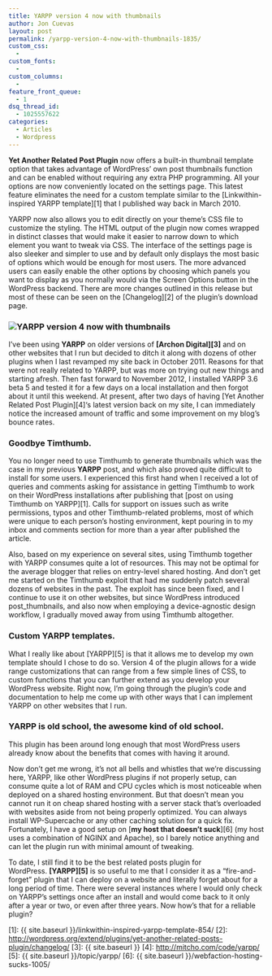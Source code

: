 ```yaml
---
title: YARPP version 4 now with thumbnails
author: Jon Cuevas
layout: post
permalink: /yarpp-version-4-now-with-thumbnails-1835/
custom_css:
  - 
custom_fonts:
  - 
custom_columns:
  - 
feature_front_queue:
  - 1
dsq_thread_id:
  - 1025557622
categories:
  - Articles
  - Wordpress
---
```

**Yet Another Related Post Plugin** now offers a built-in thumbnail template option that takes advantage of WordPress&#8217; own post thumbnails function and can be enabled without requiring any extra PHP programming. All your options are now conveniently located on the settings page. This latest feature eliminates the need for a custom template similar to the [Linkwithin-inspired YARPP template][1] that I published way back in March 2010.

YARPP now also allows you to edit directly on your theme&#8217;s CSS file to customize the styling. The HTML output of the plugin now comes wrapped in distinct classes that would make it easier to narrow down to which element you want to tweak via CSS. The interface of the settings page is also sleeker and simpler to use and by default only displays the most basic of options which would be enough for most users. The more advanced users can easily enable the other options by choosing which panels you want to display as you normally would via the Screen Options button in the WordPress backend. There are more changes outlined in this release but most of these can be seen on the [Changelog][2] of the plugin&#8217;s download page.

### <img class="alignnone" alt="YARPP version 4 now with thumbnails" src="{{ site.baseurl }}/assets/images/legacy/v5/Screen-Shot-2013-01-14-at-3.59.45-PM.png" />

I&#8217;ve been using **YARPP** on older versions of **[Archon Digital][3]** and on other websites that I run but decided to ditch it along with dozens of other plugins when I last revamped my site back in October 2011. Reasons for that were not really related to YARPP, but was more on trying out new things and starting afresh. Then fast forward to November 2012, I installed YARPP 3.6 beta 5 and tested it for a few days on a local installation and then forgot about it until this weekend. At present, after two days of having [Yet Another Related Post Plugin][4]&#8216;s latest version back on my site, I can immediately notice the increased amount of traffic and some improvement on my blog&#8217;s bounce rates.

### Goodbye Timthumb.

You no longer need to use Timthumb to generate thumbnails which was the case in my previous **YARPP** post, and which also proved quite difficult to install for some users. I experienced this first hand when I received a lot of queries and comments asking for assistance in getting Timthumb to work on their WordPress installations after publishing that [post on using Timthumb on YARPP][1]. Calls for support on issues such as write permissions, typos and other Timthumb-related problems, most of which were unique to each person&#8217;s hosting environment, kept pouring in to my inbox and comments section for more than a year after published the article.

Also, based on my experience on several sites, using Timthumb together with YARPP consumes quite a lot of resources. This may not be optimal for the average blogger that relies on entry-level shared hosting. And don&#8217;t get me started on the Timthumb exploit that had me suddenly patch several dozens of websites in the past. The exploit has since been fixed, and I continue to use it on other websites, but since WordPress introduced post_thumbnails, and also now when employing a device-agnostic design workflow, I gradually moved away from using Timthumb altogether.

### Custom YARPP templates.

What I really like about [YARPP][5] is that it allows me to develop my own template should I chose to do so. Version 4 of the plugin allows for a wide range customizations that can range from a few simple lines of CSS, to custom functions that you can further extend as you develop your WordPress website. Right now, I&#8217;m going through the plugin&#8217;s code and documentation to help me come up with other ways that I can implement YARPP on other websites that I run.

### YARPP is old school, the awesome kind of old school.

This plugin has been around long enough that most WordPress users already know about the benefits that comes with having it around.

Now don&#8217;t get me wrong, it&#8217;s not all bells and whistles that we&#8217;re discussing here, YARPP, like other WordPress plugins if not properly setup, can consume quite a lot of RAM and CPU cycles which is most noticeable when deployed on a shared hosting environment. But that doesn&#8217;t mean you cannot run it on cheap shared hosting with a server stack that&#8217;s overloaded with websites aside from not being properly optimized. You can always install WP-Supercache or any other caching solution for a quick fix. Fortunately, I have a good setup on [**my host that doesn&#8217;t suck**][6] (my host uses a combination of NGINX and Apache), so I barely notice anything and can let the plugin run with minimal amount of tweaking.

To date, I still find it to be the best related posts plugin for WordPress. **[YARPP][5]** is so useful to me that I consider it as a &#8220;fire-and-forget&#8221; plugin that I can deploy on a website and literally forget about for a long period of time. There were several instances where I would only check on YARPP&#8217;s settings once after an install and would come back to it only after a year or two, or even after three years. Now how&#8217;s that for a reliable plugin?

 [1]: {{ site.baseurl }}/linkwithin-inspired-yarpp-template-854/
 [2]: http://wordpress.org/extend/plugins/yet-another-related-posts-plugin/changelog/
 [3]: {{ site.baseurl }}
 [4]: http://mitcho.com/code/yarpp/
 [5]: {{ site.baseurl }}/topic/yarpp/
 [6]: {{ site.baseurl }}/webfaction-hosting-sucks-1005/